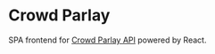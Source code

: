 # Crowd Parlay

SPA frontend for [Crowd Parlay API](https://github.com/crowd-parlay/core) powered by React.
